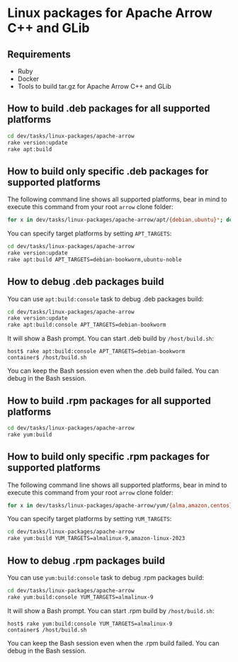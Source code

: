 <!---
  Licensed to the Apache Software Foundation (ASF) under one
  or more contributor license agreements.  See the NOTICE file
  distributed with this work for additional information
  regarding copyright ownership.  The ASF licenses this file
  to you under the Apache License, Version 2.0 (the
  "License"); you may not use this file except in compliance
  with the License.  You may obtain a copy of the License at

    http://www.apache.org/licenses/LICENSE-2.0

  Unless required by applicable law or agreed to in writing,
  software distributed under the License is distributed on an
  "AS IS" BASIS, WITHOUT WARRANTIES OR CONDITIONS OF ANY
  KIND, either express or implied.  See the License for the
  specific language governing permissions and limitations
  under the License.
-->

# Linux packages for Apache Arrow C++ and GLib

## Requirements

  * Ruby
  * Docker
  * Tools to build tar.gz for Apache Arrow C++ and GLib

## How to build .deb packages for all supported platforms

```bash
cd dev/tasks/linux-packages/apache-arrow
rake version:update
rake apt:build
```

## How to build only specific .deb packages for supported platforms

The following command line shows all supported platforms, bear in mind
to execute this command from your root `arrow` clone folder:

```bash
for x in dev/tasks/linux-packages/apache-arrow/apt/{debian,ubuntu}*; do basename $x; done
```

You can specify target platforms by setting `APT_TARGETS`:

```bash
cd dev/tasks/linux-packages/apache-arrow
rake version:update
rake apt:build APT_TARGETS=debian-bookworm,ubuntu-noble
```

## How to debug .deb packages build

You can use `apt:build:console` task to debug .deb packages build:

```bash
cd dev/tasks/linux-packages/apache-arrow
rake version:update
rake apt:build:console APT_TARGETS=debian-bookworm
```

It will show a Bash prompt. You can start .deb build by `/host/build.sh`:

```console
host$ rake apt:build:console APT_TARGETS=debian-bookworm
container$ /host/build.sh
```

You can keep the Bash session even when the .deb build failed. You can
debug in the Bash session.

## How to build .rpm packages for all supported platforms

```bash
cd dev/tasks/linux-packages/apache-arrow
rake yum:build
```

## How to build only specific .rpm packages for supported platforms

The following command line shows all supported platforms, bear in mind
to execute this command from your root `arrow` clone folder:

```bash
for x in dev/tasks/linux-packages/apache-arrow/yum/{alma,amazon,centos}*; do basename $x; done
```

You can specify target platforms by setting `YUM_TARGETS`:

```bash
cd dev/tasks/linux-packages/apache-arrow
rake yum:build YUM_TARGETS=almalinux-9,amazon-linux-2023
```

## How to debug .rpm packages build

You can use `yum:build:console` task to debug .rpm packages build:

```bash
cd dev/tasks/linux-packages/apache-arrow
rake yum:build:console YUM_TARGETS=almalinux-9
```

It will show a Bash prompt. You can start .rpm build by `/host/build.sh`:

```console
host$ rake yum:build:console YUM_TARGETS=almalinux-9
container$ /host/build.sh
```

You can keep the Bash session even when the .rpm build failed. You can
debug in the Bash session.
